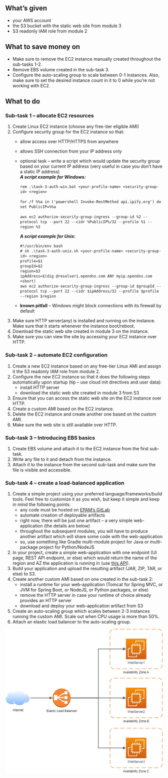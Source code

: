 ## What’s given

- your AWS account
- the S3 bucket with the static web site from module 3
- S3 readonly IAM role from module 2

## What to save money on

- Make sure to remove the EC2 instance manually created throughout the sub-tasks 1-2.
- Remove EBS volume created in the sub-task 3.
- Configure the auto-scaling group to scale between 0-1 instances.
  Also, make sure to set the desired instance count in it to 0 while you’re not working with EC2.
  
## What to do

### Sub-task 1 – allocate EC2 resources

1. Create Linux EC2 instance (choose any free-tier eligible AMI)
2. Configure security group for the EC2 instance so that:
   - allow access over HTTP/HTTPS from anywhere
   - allows SSH connection from your IP address only
   - optional task – write a script which would update the security group based on your current IP address (very useful in case you don’t have a static IP address)  
      **_A script example for Windows:_**
      ```
      rem .\task-3-auth-win.bat <your-profile-name> <security-group-id> <region>
      
      for /f %%a in ('powershell Invoke-RestMethod api.ipify.org') do set PublicIP=%%a
      
      aws ec2 authorize-security-group-ingress --group-id %2 --protocol tcp --port 22 --cidr %PublicIP%/32 --profile %1 --region %3
      ```
     
      **_A script example for Unix:_**
      ```
      #!/usr/bin/env bash
      # sh .\task-3-auth-unix.sh <your-profile-name> <security-group-id> <region>
      profile=$1
      groupId=$2
      region=$3
      ipAddress=$(dig @resolver1.opendns.com ANY myip.opendns.com +short) 
      aws ec2 authorize-security-group-ingress --group-id $groupId --protocol tcp --port 22 --cidr $ipAddress/32 --profile $profile --region $region
      ```
   - **known pitfall** – Windows might block connections with its firewall by default
3. Make sure HTTP server(any) is installed and running on the instance. Make sure that it starts whenever the instance boot/reboot.
4. Download the static web site created in module 3 on the instance.
5. Make sure you can view the site by accessing your EC2 instance over HTTP.

### Sub-task 2 – automate EC2 configuration

1. Create a new EC2 instance based on any free-tier Linux AMI and assign it the S3 readonly IAM role from module 2.
2. Configure the new EC2 instance so that it does the following steps automatically upon startup (tip – use cloud init directives and user data):
   - install HTTP server
   - download the static web site created in module 3 from S3
3. Ensure that you can access the static web site on the EC2 instance over HTTP.
4. Create a custom AMI based on the EC2 instance.
5. Delete the EC2 instance and create another one based on the custom AMI.
6. Make sure the web site is still available over HTTP.

### Sub-task 3 – Introducing EBS basics

1. Create EBS volume and attach it to the EC2 instance from the first sub-task.
2. Write any file to it and detach from the instance.
3. Attach it to the instance from the second sub-task and make sure the file is visible and accessible.

### Sub-task 4 – create a load-balanced application

1. Create a simple project using your preferred language/frameworks/build tools. Feel free to customize it as you wish, but keep it simple and keep in mind the following points:
   - any code must be hosted on [EPAM’s GitLab](https://git.epam.com/)
   - automate creation of deployable artifacts
   - right now, there will be just one artifact – a very simple web-application (the details are below)
   - throughout the subsequent modules, you will have to produce another artifact which will share some code with the web-application
   - so, use something like Gradle multi-module project for Java or multi-package project for Python/NodeJS
2. In your project, create a simple web-application with one endpoint (UI page, REST API endpoint, or else) which would return the name of the region and AZ the application is running in (use [this API](https://docs.aws.amazon.com/AWSJavaSDK/latest/javadoc/com/amazonaws/util/EC2MetadataUtils.html)).
3. Build your application and upload the resulting artifact (JAR, ZIP, TAR, or else) to S3.
4. Create another custom AMI based on one created in the sub-task 2:
   - install a runtime for your web-application (Tomcat for Spring MVC, or JVM for Spring Boot, or NodeJS, or Python packages, or else)
   - remove the HTTP server in case your runtime of choice already provides an HTTP server
   - download and deploy your web-application artifact from S3
5. Create an auto-scaling group which scales between 2-3 instances running the custom AMI. Scale out when CPU usage is more than 50%.
6. Attach an elastic load balancer to the auto-scaling group.

![](ELB.jpg)